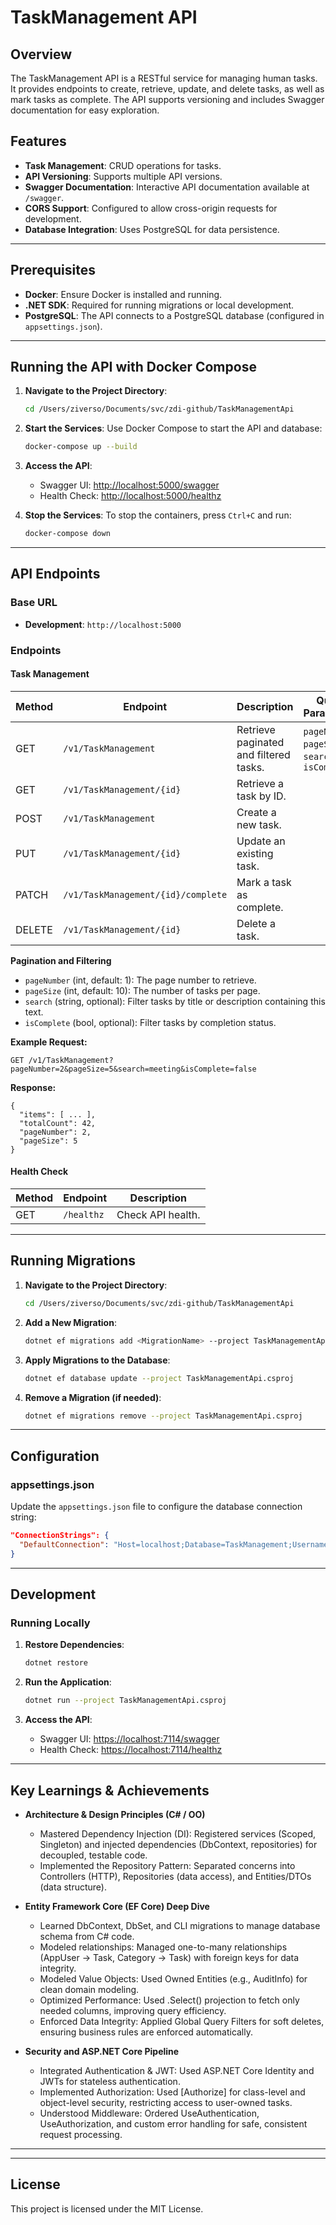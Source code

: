 # TaskManagement API

## Overview
The TaskManagement API is a RESTful service for managing human tasks. It provides endpoints to create, retrieve, update, and delete tasks, as well as mark tasks as complete. The API supports versioning and includes Swagger documentation for easy exploration.

## Features
- **Task Management**: CRUD operations for tasks.
- **API Versioning**: Supports multiple API versions.
- **Swagger Documentation**: Interactive API documentation available at `/swagger`.
- **CORS Support**: Configured to allow cross-origin requests for development.
- **Database Integration**: Uses PostgreSQL for data persistence.

---

## Prerequisites
- **Docker**: Ensure Docker is installed and running.
- **.NET SDK**: Required for running migrations or local development.
- **PostgreSQL**: The API connects to a PostgreSQL database (configured in `appsettings.json`).

---

## Running the API with Docker Compose

1. **Navigate to the Project Directory**:
   ```bash
   cd /Users/ziverso/Documents/svc/zdi-github/TaskManagementApi
   ```

2. **Start the Services**:
   Use Docker Compose to start the API and database:
   ```bash
   docker-compose up --build
   ```

3. **Access the API**:
   - Swagger UI: [http://localhost:5000/swagger](http://localhost:5000/swagger)
   - Health Check: [http://localhost:5000/healthz](http://localhost:5000/healthz)

4. **Stop the Services**:
   To stop the containers, press `Ctrl+C` and run:
   ```bash
   docker-compose down
   ```

---

## API Endpoints

### Base URL
- **Development**: `http://localhost:5000`

### Endpoints

#### Task Management
| Method | Endpoint                  | Description                     | Query Parameters |
|--------|---------------------------|---------------------------------|------------------|
| GET    | `/v1/TaskManagement`      | Retrieve paginated and filtered tasks. | `pageNumber`, `pageSize`, `search`, `isComplete` |
| GET    | `/v1/TaskManagement/{id}` | Retrieve a task by ID.          |                  |
| POST   | `/v1/TaskManagement`      | Create a new task.              |                  |
| PUT    | `/v1/TaskManagement/{id}` | Update an existing task.        |                  |
| PATCH  | `/v1/TaskManagement/{id}/complete` | Mark a task as complete. |                  |
| DELETE | `/v1/TaskManagement/{id}` | Delete a task.                  |                  |

**Pagination and Filtering**
- `pageNumber` (int, default: 1): The page number to retrieve.
- `pageSize` (int, default: 10): The number of tasks per page.
- `search` (string, optional): Filter tasks by title or description containing this text.
- `isComplete` (bool, optional): Filter tasks by completion status.

**Example Request:**
```
GET /v1/TaskManagement?pageNumber=2&pageSize=5&search=meeting&isComplete=false
```

**Response:**
```
{
  "items": [ ... ],
  "totalCount": 42,
  "pageNumber": 2,
  "pageSize": 5
}
```

#### Health Check
| Method | Endpoint   | Description          |
|--------|------------|----------------------|
| GET    | `/healthz` | Check API health.    |

---

## Running Migrations

1. **Navigate to the Project Directory**:
   ```bash
   cd /Users/ziverso/Documents/svc/zdi-github/TaskManagementApi
   ```

2. **Add a New Migration**:
   ```bash
   dotnet ef migrations add <MigrationName> --project TaskManagementApi.csproj
   ```

3. **Apply Migrations to the Database**:
   ```bash
   dotnet ef database update --project TaskManagementApi.csproj
   ```

4. **Remove a Migration (if needed)**:
   ```bash
   dotnet ef migrations remove --project TaskManagementApi.csproj
   ```

---

## Configuration

### appsettings.json
Update the `appsettings.json` file to configure the database connection string:
```json
"ConnectionStrings": {
  "DefaultConnection": "Host=localhost;Database=TaskManagement;Username=postgres;Password=yourpassword"
}
```

---

## Development

### Running Locally
1. **Restore Dependencies**:
   ```bash
   dotnet restore
   ```

2. **Run the Application**:
   ```bash
   dotnet run --project TaskManagementApi.csproj
   ```

3. **Access the API**:
   - Swagger UI: [https://localhost:7114/swagger](https://localhost:7114/swagger)
   - Health Check: [https://localhost:7114/healthz](https://localhost:7114/healthz)

---

## Key Learnings & Achievements

- **Architecture & Design Principles (C# / OO)**
  - Mastered Dependency Injection (DI): Registered services (Scoped, Singleton) and injected dependencies (DbContext, repositories) for decoupled, testable code.
  - Implemented the Repository Pattern: Separated concerns into Controllers (HTTP), Repositories (data access), and Entities/DTOs (data structure).

- **Entity Framework Core (EF Core) Deep Dive**
  - Learned DbContext, DbSet, and CLI migrations to manage database schema from C# code.
  - Modeled relationships: Managed one-to-many relationships (AppUser → Task, Category → Task) with foreign keys for data integrity.
  - Modeled Value Objects: Used Owned Entities (e.g., AuditInfo) for clean domain modeling.
  - Optimized Performance: Used .Select() projection to fetch only needed columns, improving query efficiency.
  - Enforced Data Integrity: Applied Global Query Filters for soft deletes, ensuring business rules are enforced automatically.

- **Security and ASP.NET Core Pipeline**
  - Integrated Authentication & JWT: Used ASP.NET Core Identity and JWTs for stateless authentication.
  - Implemented Authorization: Used [Authorize] for class-level and object-level security, restricting access to user-owned tasks.
  - Understood Middleware: Ordered UseAuthentication, UseAuthorization, and custom error handling for safe, consistent request processing.

---


---

## License
This project is licensed under the MIT License.
